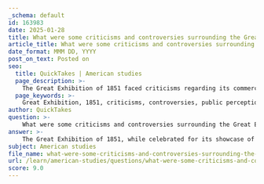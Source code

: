 ```yaml
---
_schema: default
id: 163983
date: 2025-01-28
title: What were some criticisms and controversies surrounding the Great Exhibition, particularly regarding public perception and abolitionist demonstrations?
article_title: What were some criticisms and controversies surrounding the Great Exhibition, particularly regarding public perception and abolitionist demonstrations?
date_format: MMM DD, YYYY
post_on_text: Posted on
seo:
  title: QuickTakes | American studies
  page_description: >-
    The Great Exhibition of 1851 faced criticisms regarding its commercialism, representations of colonialism, and public perceptions influenced by class dynamics and abolitionist demonstrations, which highlighted the moral contradictions of the time.
  page_keywords: >-
    Great Exhibition, 1851, criticisms, controversies, public perception, abolitionist demonstrations, commercialism, colonial representation, imperialism, race, class, Victorian society, cultural narratives, social dynamics, moral contradictions, inclusivity, industrial achievements, cultural exchange
author: QuickTakes
question: >-
    What were some criticisms and controversies surrounding the Great Exhibition, particularly regarding public perception and abolitionist demonstrations?
answer: >-
    The Great Exhibition of 1851, while celebrated for its showcase of industrial and cultural achievements, was not without its criticisms and controversies, particularly regarding public perception and the abolitionist demonstrations that occurred during the event.\n\n### Criticisms and Controversies\n\n1. **Commercialism and Social Dynamics**: One of the primary criticisms of the Great Exhibition was its commercialism. Critics argued that the event prioritized profit and spectacle over genuine cultural exchange and education. The focus on showcasing industrial products and innovations often overshadowed the deeper social and cultural narratives that could have been explored. This commercial aspect raised questions about the motivations behind the exhibition and its implications for society.\n\n2. **Colonial Representation**: The exhibition was heavily influenced by Britain's colonial power, as it prominently featured goods from its colonies. This display of colonial products was seen by some as a celebration of imperialism and exploitation. Critics pointed out that the exhibition reinforced the notion of British superiority and the subjugation of colonized peoples, raising ethical concerns about the representation of cultures and the narratives being promoted.\n\n3. **Abolitionist Demonstrations**: The Great Exhibition also became a platform for abolitionist demonstrations, particularly in relation to the American pavilion, which featured the sculpture "Greek Slave" by Hiram Powers. While the sculpture was celebrated for its beauty, it also became a focal point for protests against slavery. Abolitionists used the exhibition to draw attention to the moral contradictions of celebrating artistic achievements while ignoring the ongoing injustices of slavery. This juxtaposition highlighted the tensions within Victorian society regarding issues of race, class, and morality.\n\n4. **Public Perception and Class Divide**: The exhibition attracted around 6 million visitors, which was a significant portion of the British population at the time. However, the event also reflected and reinforced existing class divides. While it was marketed as a celebration of progress and innovation accessible to all, the realities of who could attend and benefit from the exhibition often mirrored the social hierarchies of Victorian society. This disparity raised questions about the inclusivity of such cultural events and who truly had access to the narratives being presented.\n\n5. **Cultural Narratives and Visual Rhetoric**: The exhibition's design and the selection of exhibits were also critiqued for their role in shaping cultural narratives. The visual rhetoric employed in the exhibition often emphasized notions of progress and civilization, which could obscure the complexities of the historical and social contexts from which these narratives emerged. This selective representation contributed to a simplified understanding of the cultures and societies being showcased.\n\n### Conclusion\n\nIn summary, the Great Exhibition of 1851 was a multifaceted event that sparked significant debate and criticism. While it celebrated industrial progress and cultural achievements, it also highlighted the complexities of colonialism, social dynamics, and moral contradictions within Victorian society. The abolitionist demonstrations and the public's varied perceptions of the exhibition underscored the tensions between progress and injustice, making it a pivotal moment in the discourse surrounding national identity and cultural exchange.
subject: American studies
file_name: what-were-some-criticisms-and-controversies-surrounding-the-great-exhibition-particularly-regarding-public-perception-and-abolitionist-demonstrations.md
url: /learn/american-studies/questions/what-were-some-criticisms-and-controversies-surrounding-the-great-exhibition-particularly-regarding-public-perception-and-abolitionist-demonstrations
score: 9.0
---
```


&nbsp;